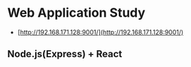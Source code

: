 # Web Application Study

- [http://192.168.171.128:9001/](http://192.168.171.128:9001/)

## Node.js(Express) + React

